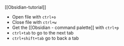[[Obsidian-tutorial]]

- Open file with `ctrl+o`
- Close file with `ctrl+w`
- Get the [[Obsidian - command palette]] with `ctrl+p`
- `ctrl+tab` to go to the next tab
- `ctrl+shift+tab` go to back a tab